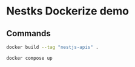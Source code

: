 # Nestks Dockerize demo

## Commands

```bash
docker build --tag "nestjs-apis" .
```

```bash
docker compose up
```
